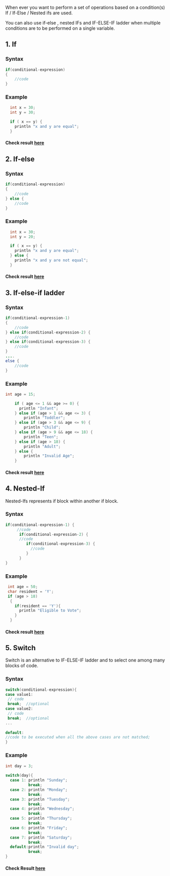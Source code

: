 When ever you want to perform a set of operations based on a condition(s) If / If-Else / Nested ifs are used.

You can also use if-else , nested IFs and IF-ELSE-IF ladder when multiple conditions are to be performed on a single variable.

## 1. If

### Syntax

```java
if(conditional-expression)
{
    //code
}
```
### Example

```java
  int x = 30;
  int y = 30;

  if ( x == y) {
    println "x and y are equal";
  }

```
#### Check result [here](https://onecompiler.com/groovy/3vmstfxxj)

## 2. If-else

### Syntax

```java
if(conditional-expression)
{
    //code
} else {
    //code
}
```
### Example

```java
  int x = 30;
  int y = 20;

  if ( x == y) {
    println "x and y are equal";
  } else {
    println "x and y are not equal";  
  }
```
#### Check result [here](https://onecompiler.com/groovy/3vmstjqra)

## 3. If-else-if ladder

### Syntax
```java
if(conditional-expression-1)
{
    //code
} else if(conditional-expression-2) {
    //code
} else if(conditional-expression-3) {
    //code
}
....
else {
    //code
}
```

### Example
```java
int age = 15;

    if ( age <= 1 && age >= 0) {
      println "Infant";
    } else if (age > 1 && age <= 3) {
        println "Toddler";
    } else if (age > 3 && age <= 9) {
        println "Child";
    } else if (age > 9 && age <= 18) {
        println "Teen";
    } else if (age > 18) {
        println "Adult";
    } else {
        println "Invalid Age";
    }
```
#### Check result [here](https://onecompiler.com/groovy/3vmstpxqc)

## 4. Nested-If

Nested-Ifs represents if block within another if block. 

### Syntax
```java
if(conditional-expression-1) {    
     //code    
      if(conditional-expression-2) {  
      //code
         if(conditional-expression-3) {
           //code
         }  
      }    
}
```

### Example
```java
 int age = 50;
 char resident = 'Y';
 if (age > 18)
  {
    if(resident == 'Y'){
      println "Eligible to Vote";
    }
  }
```
#### Check result [here](https://onecompiler.com/groovy/3vmstygr5)

## 5. Switch

Switch is an alternative to IF-ELSE-IF ladder and to select one among many blocks of code.

### Syntax

```c
switch(conditional-expression){    
case value1:    
 // code    
 break;  //optional  
case value2:    
 // code    
 break;  //optional  
...    
    
default:     
//code to be executed when all the above cases are not matched;    
} 
```
### Example
```java
int day = 3;
      
switch(day){
  case 1: println "Sunday";
          break;
  case 2: println "Monday";
          break;
  case 3: println "Tuesday";
          break;
  case 4: println "Wednesday";
          break;
  case 5: println "Thursday";
          break;
  case 6: println "Friday";
          break;
  case 7: println "Saturday";
          break;
  default:println "Invalid day";
          break; 
}
```
####  Check Result [here](https://onecompiler.com/groovy/3vmsu4w3j)
